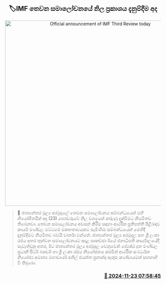 <p align='center'><b><h2 align='center' title='Official announcement of IMF Third Review today'>🏷IMF තෙවන සමාලෝචනයේ නිල ප්‍රකාශය දැනුම්දීම අද</h2></b></p>
<p align='center'><img src='https://helakuru.sgp1.cdn.digitaloceanspaces.com/esana/images/lib/imf[1].jpg' width='600' alt='Official announcement of IMF Third Review today'></p>

>📝 ජාත්‍යන්තර මූල්‍ය අරමුදලේ තෙවන සමාලෝචනය සම්බන්ධයෙන් එහි නියෝජිතයින් අද (23) පෙරවරුවේ නිල වශයෙන් කරුණු දැක්වීමට නියමිතව තිබෙනවා.
තෙවන සමාලෝචනය අවසන් කිරීම සඳහා ආර්ථික ප්‍රතිපත්ති පිළිබඳව කාර්ය මණ්ඩල මට්ටමේ එකඟතාවයකට පැමිණීම සම්බන්ධයෙන් මෙහිදී දැනුම්දීමට නියමිතව බවයි වාර්තා වන්නේ.
ජාත්‍යන්තර මූල්‍ය අරමුදල සහ ශ්‍රී ලංකා රජය අතර තුන්වන සමාලෝචනයට අදාළ සාකච්ඡා ඊයේ ජනාධිපති කාර්යාලයේදී පැවැත්වුනු අතර, ඊට ජාත්‍යන්තර මූල්‍ය අරමුදල වෙනුවෙන් ජ්‍යෙෂ්ඨ දූත මණ්ඩල ප්‍රධානී පීටර් බෲවර් හා ශ්‍රී ලංකා රජය නියෝජනය කරමින් ආර්ථික සංවර්ධන නියෝජ්‍ය අමාත්‍ය මහාචාර්ය අනිල් ජයන්ත ප්‍රනාන්දු ඇතුළු කණ්ඩායමක් සහභාගී වී තිබුණා.


<h3 align='right'><a href='https://www.helakuru.lk/esana/p/105377/'>📅 2024-11-23 07:58:45</a></h3>
